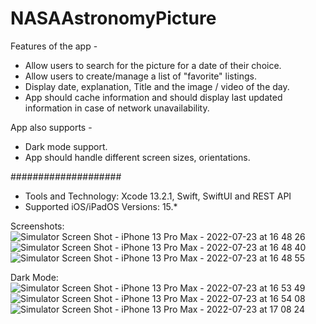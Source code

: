 # NASAAstronomyPicture

Features of the app - 
* Allow users to search for the picture for a date of their choice. 
* Allow users to create/manage a list of "favorite" listings. 
* Display date, explanation, Title and the image / video of the day. 
* App should cache information and should display last updated information in case of  network unavailability.

App also supports -
* Dark mode support.
* App should handle different screen sizes, orientations.

####################
* Tools and Technology: Xcode 13.2.1, Swift, SwiftUI and REST API
* Supported iOS/iPadOS Versions: 15.*


Screenshots:
![Simulator Screen Shot - iPhone 13 Pro Max - 2022-07-23 at 16 48 26](https://user-images.githubusercontent.com/3205676/180602935-38bdb72d-ddec-4791-9441-b6d3caa48097.png) 
![Simulator Screen Shot - iPhone 13 Pro Max - 2022-07-23 at 16 48 40](https://user-images.githubusercontent.com/3205676/180602947-c6f00fb5-8d92-403a-8883-22a6d6ced1cc.png) 
![Simulator Screen Shot - iPhone 13 Pro Max - 2022-07-23 at 16 48 55](https://user-images.githubusercontent.com/3205676/180602953-79a18216-e326-491f-85aa-76235d97ec60.png)

Dark Mode:
![Simulator Screen Shot - iPhone 13 Pro Max - 2022-07-23 at 16 53 49](https://user-images.githubusercontent.com/3205676/180603378-f61386d7-10c4-466d-9e52-d0c44c2b8c3b.png)
![Simulator Screen Shot - iPhone 13 Pro Max - 2022-07-23 at 16 54 08](https://user-images.githubusercontent.com/3205676/180603381-c7c9f173-44ca-43b6-a911-fc9b8fd893e5.png)
![Simulator Screen Shot - iPhone 13 Pro Max - 2022-07-23 at 17 08 24](https://user-images.githubusercontent.com/3205676/180603389-43ea0700-7112-43ec-9545-7cccc9d1ca98.png)
